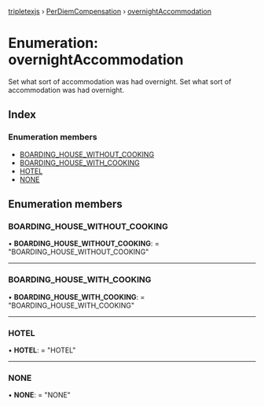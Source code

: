[tripletexjs](../README.md) › [PerDiemCompensation](../modules/perdiemcompensation.md) › [overnightAccommodation](perdiemcompensation.overnightaccommodation.md)

# Enumeration: overnightAccommodation

Set what sort of accommodation was had overnight.
Set what sort of accommodation was had overnight.

## Index

### Enumeration members

* [BOARDING_HOUSE_WITHOUT_COOKING](perdiemcompensation.overnightaccommodation.md#boarding_house_without_cooking)
* [BOARDING_HOUSE_WITH_COOKING](perdiemcompensation.overnightaccommodation.md#boarding_house_with_cooking)
* [HOTEL](perdiemcompensation.overnightaccommodation.md#hotel)
* [NONE](perdiemcompensation.overnightaccommodation.md#none)

## Enumeration members

###  BOARDING_HOUSE_WITHOUT_COOKING

• **BOARDING_HOUSE_WITHOUT_COOKING**: = "BOARDING_HOUSE_WITHOUT_COOKING"

___

###  BOARDING_HOUSE_WITH_COOKING

• **BOARDING_HOUSE_WITH_COOKING**: = "BOARDING_HOUSE_WITH_COOKING"

___

###  HOTEL

• **HOTEL**: = "HOTEL"

___

###  NONE

• **NONE**: = "NONE"
